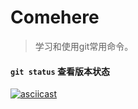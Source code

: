 # Comehere
> 学习和使用git常用命令。


#### `git status` 查看版本状态

[![asciicast](https://asciinema.org/a/41089.png)](https://asciinema.org/a/41089)
